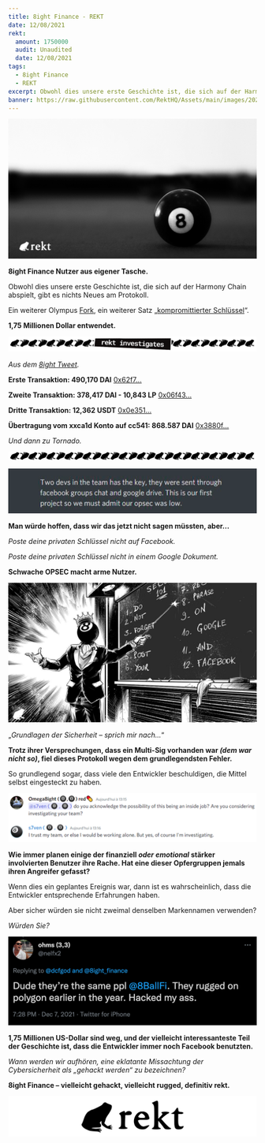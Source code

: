 ```yaml
---
title: 8ight Finance - REKT
date: 12/08/2021
rekt:
  amount: 1750000
  audit: Unaudited
  date: 12/08/2021
tags:
  - 8ight Finance
  - REKT
excerpt: Obwohl dies unsere erste Geschichte ist, die sich auf der Harmony Chain abspielt, gibt es nichts Neues am Protokoll. Ein weiterer Olympus Fork, ein weiterer Satz „kompromittierter Schlüssel“. 1,75 Millionen US-Dollar weg.
banner: https://raw.githubusercontent.com/RektHQ/Assets/main/images/2021/12/8ight-header.png
---
```

![](https://raw.githubusercontent.com/RektHQ/Assets/main/images/2021/12/8ight-header.png)

**8ight Finance Nutzer aus eigener Tasche.**

Obwohl dies unsere erste Geschichte ist, die sich auf der Harmony Chain abspielt, gibt es nichts Neues am Protokoll.

Ein weiterer Olympus [Fork](https://twitter.com/gsg0127/status/1467862357644910597?t=sbcC3R6ZqbW-1U1r4KuSHg&s=09), ein weiterer Satz „[kompromittierter Schlüssel](https://twitter.com/8ight_finance/status/1468073179784486912)“.

**1,75 Millionen Dollar entwendet.**

![](https://raw.githubusercontent.com/RektHQ/Assets/main/images/2021/09/rekt-investigates-linebreak.png)

_Aus dem [8ight Tweet](https://twitter.com/8ight_finance/status/1468073179784486912)._

**Erste Transaktion: 490,170 DAI**
[0x62f7...](https://t.co/D82UZI0Fcq)

**Zweite Transaktion: 378,417 DAI - 10,843 LP**
[0x06f43...](https://t.co/wSJ5SIMh2R)

**Dritte Transaktion: 12,362 USDT**
[0x0e351...](https://t.co/sr3SZhZLXa)

**Übertragung vom xxca1d Konto auf cc541: 868.587 DAI**
[0x3880f...](https://t.co/wFex2qmuN2)

_Und dann zu Tornado._

![](https://raw.githubusercontent.com/RektHQ/Assets/main/images/2021/03/rekt-linebreak.png)

![](https://raw.githubusercontent.com/RektHQ/Assets/main/images/2021/12/8ight-discord.png)

**Man würde hoffen, dass wir das jetzt nicht sagen müssten, aber...**

_Poste deine privaten Schlüssel nicht auf Facebook._

_Poste deine privaten Schlüssel nicht in einem Google Dokument._

**Schwache OPSEC macht arme Nutzer.**

![](https://raw.githubusercontent.com/RektHQ/Assets/main/images/2021/12/8ight-art.png)

„_Grundlagen der Sicherheit – sprich mir nach..._“

**Trotz ihrer Versprechungen, dass ein Multi-Sig vorhanden war _(dem war nicht so)_, fiel dieses Protokoll wegen dem grundlegendsten Fehler.**

So grundlegend sogar, dass viele den Entwickler beschuldigen, die Mittel selbst eingesteckt zu haben.

![](https://raw.githubusercontent.com/RektHQ/Assets/main/images/2021/12/8ight-insider.png)

**Wie immer planen einige der finanziell _oder emotional_ stärker involvierten Benutzer ihre Rache. Hat eine dieser Opfergruppen jemals ihren Angreifer gefasst?**

Wenn dies ein geplantes Ereignis war, dann ist es wahrscheinlich, dass die Entwickler entsprechende Erfahrungen haben.

Aber sicher würden sie nicht zweimal denselben Markennamen verwenden?

_Würden Sie?_

![](https://raw.githubusercontent.com/RektHQ/Assets/main/images/2021/12/8ight-8ball.png)

**1,75 Millionen US-Dollar sind weg, und der vielleicht interessanteste Teil der Geschichte ist, dass die Entwickler immer noch Facebook benutzten.**

_Wann werden wir aufhören, eine eklatante Missachtung der Cybersicherheit als „gehackt werden“ zu bezeichnen?_

**8ight Finance – vielleicht gehackt, vielleicht rugged, definitiv rekt.**

![](https://raw.githubusercontent.com/RektHQ/Assets/main/images/2021/08/rekt-outline-conc.png)
